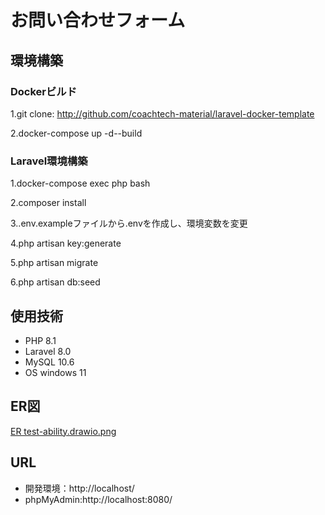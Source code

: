 # お問い合わせフォーム

## 環境構築
### Dockerビルド
 
 1.git clone: http://github.com/coachtech-material/laravel-docker-template
 
 2.docker-compose up -d--build

### Laravel環境構築
 
 1.docker-compose exec php bash
 
 2.composer install
 
 3..env.exampleファイルから.envを作成し、環境変数を変更

 4.php artisan key:generate
 
 5.php artisan migrate
 
 6.php artisan db:seed

## 使用技術
- PHP 8.1
- Laravel 8.0
- MySQL 10.6
- OS windows 11

## ER図
[ER test-ability.drawio.png](https://github.com/yuriF5/test-ability/issues/1#issue-2129460073)

## URL
- 開発環境：http://localhost/
- phpMyAdmin:http://localhost:8080/
